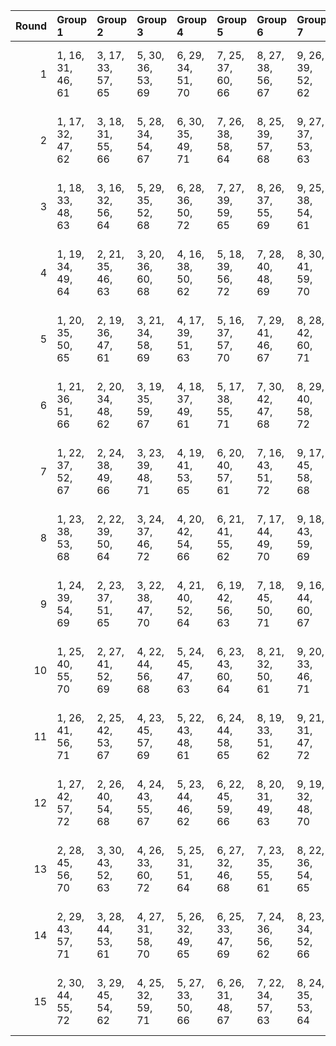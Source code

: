 |   Round | Group 1           | Group 2           | Group 3           | Group 4           | Group 5           | Group 6           | Group 7           | Group 8            | Group 9            | Group 10           | Group 11           | Group 12           | Group 13      | Group 14       | Group 15       |
|--------:|:------------------|:------------------|:------------------|:------------------|:------------------|:------------------|:------------------|:-------------------|:-------------------|:-------------------|:-------------------|:-------------------|:--------------|:---------------|:---------------|
|       1 | 1, 16, 31, 46, 61 | 3, 17, 33, 57, 65 | 5, 30, 36, 53, 69 | 6, 29, 34, 51, 70 | 7, 25, 37, 60, 66 | 8, 27, 38, 56, 67 | 9, 26, 39, 52, 62 | 10, 22, 41, 49, 72 | 12, 23, 40, 59, 63 | 13, 19, 43, 50, 68 | 14, 21, 44, 54, 71 | 15, 20, 45, 55, 64 | 2, 18, 32, 58 | 4, 28, 35, 47  | 11, 24, 42, 48 |
|       2 | 1, 17, 32, 47, 62 | 3, 18, 31, 55, 66 | 5, 28, 34, 54, 67 | 6, 30, 35, 49, 71 | 7, 26, 38, 58, 64 | 8, 25, 39, 57, 68 | 9, 27, 37, 53, 63 | 10, 23, 42, 50, 70 | 12, 24, 41, 60, 61 | 13, 20, 44, 51, 69 | 14, 19, 45, 52, 72 | 15, 21, 43, 56, 65 | 2, 16, 33, 59 | 4, 29, 36, 48  | 11, 22, 40, 46 |
|       3 | 1, 18, 33, 48, 63 | 3, 16, 32, 56, 64 | 5, 29, 35, 52, 68 | 6, 28, 36, 50, 72 | 7, 27, 39, 59, 65 | 8, 26, 37, 55, 69 | 9, 25, 38, 54, 61 | 10, 24, 40, 51, 71 | 12, 22, 42, 58, 62 | 13, 21, 45, 49, 67 | 14, 20, 43, 53, 70 | 15, 19, 44, 57, 66 | 2, 17, 31, 60 | 4, 30, 34, 46  | 11, 23, 41, 47 |
|       4 | 1, 19, 34, 49, 64 | 2, 21, 35, 46, 63 | 3, 20, 36, 60, 68 | 4, 16, 38, 50, 62 | 5, 18, 39, 56, 72 | 7, 28, 40, 48, 69 | 8, 30, 41, 59, 70 | 9, 29, 42, 55, 65  | 11, 27, 45, 51, 61 | 12, 26, 43, 47, 66 | 13, 22, 31, 53, 71 | 15, 23, 33, 58, 67 | 6, 17, 37, 54 | 10, 25, 44, 52 | 14, 24, 32, 57 |
|       5 | 1, 20, 35, 50, 65 | 2, 19, 36, 47, 61 | 3, 21, 34, 58, 69 | 4, 17, 39, 51, 63 | 5, 16, 37, 57, 70 | 7, 29, 41, 46, 67 | 8, 28, 42, 60, 71 | 9, 30, 40, 56, 66  | 11, 25, 43, 49, 62 | 12, 27, 44, 48, 64 | 13, 23, 32, 54, 72 | 15, 24, 31, 59, 68 | 6, 18, 38, 52 | 10, 26, 45, 53 | 14, 22, 33, 55 |
|       6 | 1, 21, 36, 51, 66 | 2, 20, 34, 48, 62 | 3, 19, 35, 59, 67 | 4, 18, 37, 49, 61 | 5, 17, 38, 55, 71 | 7, 30, 42, 47, 68 | 8, 29, 40, 58, 72 | 9, 28, 41, 57, 64  | 11, 26, 44, 50, 63 | 12, 25, 45, 46, 65 | 13, 24, 33, 52, 70 | 15, 22, 32, 60, 69 | 6, 16, 39, 53 | 10, 27, 43, 54 | 14, 23, 31, 56 |
|       7 | 1, 22, 37, 52, 67 | 2, 24, 38, 49, 66 | 3, 23, 39, 48, 71 | 4, 19, 41, 53, 65 | 6, 20, 40, 57, 61 | 7, 16, 43, 51, 72 | 9, 17, 45, 58, 68 | 10, 28, 32, 55, 63 | 11, 30, 33, 54, 64 | 12, 29, 31, 50, 69 | 14, 27, 35, 60, 62 | 15, 26, 36, 46, 70 | 5, 21, 42, 59 | 8, 18, 44, 47  | 13, 25, 34, 56 |
|       8 | 1, 23, 38, 53, 68 | 2, 22, 39, 50, 64 | 3, 24, 37, 46, 72 | 4, 20, 42, 54, 66 | 6, 21, 41, 55, 62 | 7, 17, 44, 49, 70 | 9, 18, 43, 59, 69 | 10, 29, 33, 56, 61 | 11, 28, 31, 52, 65 | 12, 30, 32, 51, 67 | 14, 25, 36, 58, 63 | 15, 27, 34, 47, 71 | 5, 19, 40, 60 | 8, 16, 45, 48  | 13, 26, 35, 57 |
|       9 | 1, 24, 39, 54, 69 | 2, 23, 37, 51, 65 | 3, 22, 38, 47, 70 | 4, 21, 40, 52, 64 | 6, 19, 42, 56, 63 | 7, 18, 45, 50, 71 | 9, 16, 44, 60, 67 | 10, 30, 31, 57, 62 | 11, 29, 32, 53, 66 | 12, 28, 33, 49, 68 | 14, 26, 34, 59, 61 | 15, 25, 35, 48, 72 | 5, 20, 41, 58 | 8, 17, 43, 46  | 13, 27, 36, 55 |
|      10 | 1, 25, 40, 55, 70 | 2, 27, 41, 52, 69 | 4, 22, 44, 56, 68 | 5, 24, 45, 47, 63 | 6, 23, 43, 60, 64 | 8, 21, 32, 50, 61 | 9, 20, 33, 46, 71 | 10, 16, 35, 58, 66 | 11, 18, 36, 57, 67 | 12, 17, 34, 53, 72 | 13, 28, 37, 59, 62 | 14, 30, 38, 48, 65 | 3, 26, 42, 51 | 7, 19, 31, 54  | 15, 29, 39, 49 |
|      11 | 1, 26, 41, 56, 71 | 2, 25, 42, 53, 67 | 4, 23, 45, 57, 69 | 5, 22, 43, 48, 61 | 6, 24, 44, 58, 65 | 8, 19, 33, 51, 62 | 9, 21, 31, 47, 72 | 10, 17, 36, 59, 64 | 11, 16, 34, 55, 68 | 12, 18, 35, 54, 70 | 13, 29, 38, 60, 63 | 14, 28, 39, 46, 66 | 3, 27, 40, 49 | 7, 20, 32, 52  | 15, 30, 37, 50 |
|      12 | 1, 27, 42, 57, 72 | 2, 26, 40, 54, 68 | 4, 24, 43, 55, 67 | 5, 23, 44, 46, 62 | 6, 22, 45, 59, 66 | 8, 20, 31, 49, 63 | 9, 19, 32, 48, 70 | 10, 18, 34, 60, 65 | 11, 17, 35, 56, 69 | 12, 16, 36, 52, 71 | 13, 30, 39, 58, 61 | 14, 29, 37, 47, 64 | 3, 25, 41, 50 | 7, 21, 33, 53  | 15, 28, 38, 51 |
|      13 | 2, 28, 45, 56, 70 | 3, 30, 43, 52, 63 | 4, 26, 33, 60, 72 | 5, 25, 31, 51, 64 | 6, 27, 32, 46, 68 | 7, 23, 35, 55, 61 | 8, 22, 36, 54, 65 | 10, 20, 39, 47, 67 | 11, 19, 37, 58, 71 | 13, 17, 41, 48, 66 | 14, 16, 42, 49, 69 | 15, 18, 40, 53, 62 | 1, 29, 44, 59 | 9, 24, 34, 50  | 12, 21, 38, 57 |
|      14 | 2, 29, 43, 57, 71 | 3, 28, 44, 53, 61 | 4, 27, 31, 58, 70 | 5, 26, 32, 49, 65 | 6, 25, 33, 47, 69 | 7, 24, 36, 56, 62 | 8, 23, 34, 52, 66 | 10, 21, 37, 48, 68 | 11, 20, 38, 59, 72 | 13, 18, 42, 46, 64 | 14, 17, 40, 50, 67 | 15, 16, 41, 54, 63 | 1, 30, 45, 60 | 9, 22, 35, 51  | 12, 19, 39, 55 |
|      15 | 2, 30, 44, 55, 72 | 3, 29, 45, 54, 62 | 4, 25, 32, 59, 71 | 5, 27, 33, 50, 66 | 6, 26, 31, 48, 67 | 7, 22, 34, 57, 63 | 8, 24, 35, 53, 64 | 10, 19, 38, 46, 69 | 11, 21, 39, 60, 70 | 13, 16, 40, 47, 65 | 14, 18, 41, 51, 68 | 15, 17, 42, 52, 61 | 1, 28, 43, 58 | 9, 23, 36, 49  | 12, 20, 37, 56 |
